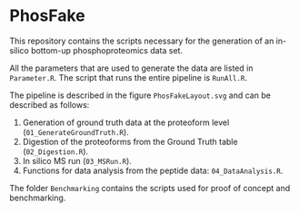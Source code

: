 # PhosFake

This repository contains the scripts necessary for the generation of an in-silico bottom-up phosphoproteomics data set. 

All the parameters that are used to generate the data are listed in `Parameter.R`. The script that runs the entire pipeline is `RunAll.R`.

The pipeline is described in the figure `PhosFakeLayout.svg` and can be described as follows:

1) Generation of ground truth data at the proteoform level (`01_GenerateGroundTruth.R`).
2) Digestion of the proteoforms from the Ground Truth table (`02_Digestion.R`).
3) In silico MS run (`03_MSRun.R`).
4) Functions for data analysis from the peptide data: `04_DataAnalysis.R`.

The folder `Benchmarking` contains the scripts used for proof of concept and benchmarking.
